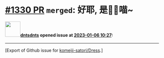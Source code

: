# [\#1330 PR](https://github.com/komeiji-satori/Dress/pull/1330) `merged`: 好耶, 是🍩👗喵~

#### <img src="https://avatars.githubusercontent.com/u/17964609?v=4" width="50">[dntsdnts](https://github.com/dntsdnts) opened issue at [2023-01-06 10:27](https://github.com/komeiji-satori/Dress/pull/1330):






-------------------------------------------------------------------------------



[Export of Github issue for [komeiji-satori/Dress](https://github.com/komeiji-satori/Dress).]
